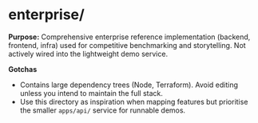 # enterprise/

**Purpose:** Comprehensive enterprise reference implementation (backend, frontend, infra) used for
competitive benchmarking and storytelling. Not actively wired into the lightweight demo service.

**Gotchas**
- Contains large dependency trees (Node, Terraform). Avoid editing unless you intend to maintain the
  full stack.
- Use this directory as inspiration when mapping features but prioritise the smaller `apps/api/`
  service for runnable demos.
